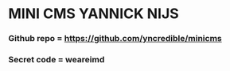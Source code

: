 # MINI CMS YANNICK NIJS
### Github repo = https://github.com/yncredible/minicms
### Secret code = weareimd
